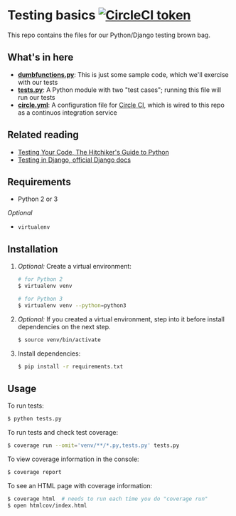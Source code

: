 # Testing basics [![CircleCI token](https://img.shields.io/circleci/token/ab0c79940dd8b720258ea65fbbd9ce3d4cf965fb/project/github/DallasMorningNews/python-testing-101/master.svg)](https://circleci.com/gh/DallasMorningNews/python-testing-101)

This repo contains the files for our Python/Django testing brown bag.

## What's in here

- **[dumbfunctions.py](dumbfunctions.py)**: This is just some sample code, which we'll exercise with our tests
- **[tests.py](tests.py)**: A Python module with two "test cases"; running this file will run our tests
- **[circle.yml](circle.yml)**: A configuration file for [Circle CI](https://circleci.com/), which is wired to this repo as a continuos integration service

## Related reading

- [Testing Your Code, The Hitchiker's Guide to Python](http://docs.python-guide.org/en/latest/writing/tests/)
- [Testing in Django, official Django docs](https://docs.djangoproject.com/en/1.11/topics/testing/)

## Requirements

- Python 2 or 3

_Optional_

- `virtualenv`

## Installation

1. _Optional:_ Create a virtual environment:

    ```sh
    # for Python 2
    $ virtualenv venv
    ```

    ```sh
    # for Python 3
    $ virtualenv venv --python=python3
    ```

2. _Optional:_ If you created a virtual environment, step into it before install dependencies on the next step.
    ```sh
    $ source venv/bin/activate
    ```

3. Install dependencies:
    ```sh
    $ pip install -r requirements.txt
    ```

## Usage

To run tests:

```sh
$ python tests.py
```

To run tests and check test coverage:

```sh
$ coverage run --omit='venv/**/*.py,tests.py' tests.py
```

To view coverage information in the console:

```sh
$ coverage report
```

To see an HTML page with coverage information:

```sh
$ coverage html  # needs to run each time you do "coverage run"
$ open htmlcov/index.html
```
